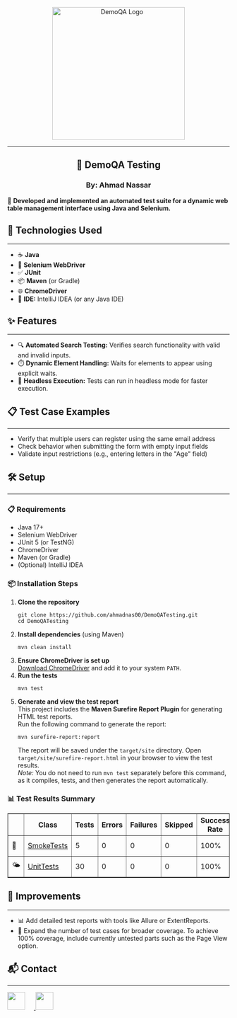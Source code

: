 <p align="center">
  <img src="https://demoqa.com/images/Toolsqa.jpg" alt="DemoQA Logo" width="300">
</p>
<hr>

<h2 align="center">🧪 DemoQA Testing</h2>
<h3 align="center">By: Ahmad Nassar</h3>



<p>📌 <strong>Developed and implemented an automated test suite for a dynamic web table management interface using Java and Selenium.</strong></p>

<h2>🚀 Technologies Used</h2>
<hr>
<ul>
  <li>☕ <strong>Java</strong></li>
  <li>🧭 <strong>Selenium WebDriver</strong></li>
  <li>✅ <strong>JUnit</strong></li>
  <li>📦 <strong>Maven</strong> (or Gradle)</li>
  <li>🌐 <strong>ChromeDriver</strong></li>
  <li>🧠 <strong>IDE:</strong> IntelliJ IDEA (or any Java IDE)</li>
</ul>

<h2>✨ Features</h2>
<hr>
<ul>
  <li>🔍 <strong>Automated Search Testing:</strong> Verifies search functionality with valid and invalid inputs.</li>
  <li>⏱️ <strong>Dynamic Element Handling:</strong> Waits for elements to appear using explicit waits.</li>
  <li>👻 <strong>Headless Execution:</strong> Tests can run in headless mode for faster execution.</li>
</ul>

<h2>📋 Test Case Examples</h2>
<hr>
<ul>
  <li>Verify that multiple users can register using the same email address</li>
  <li>Check behavior when submitting the form with empty input fields</li>
  <li>Validate input restrictions (e.g., entering letters in the "Age" field)</li>
</ul>


<h2>🛠️ Setup</h2>
<hr>

<h3>📋 Requirements</h3>
<ul>
  <li>Java 17+</li>
  <li>Selenium WebDriver</li>
  <li>JUnit 5 (or TestNG)</li>
  <li>ChromeDriver</li>
  <li>Maven (or Gradle)</li>
  <li>(Optional) IntelliJ IDEA</li>
</ul>

<h3>📦 Installation Steps</h3>
<ol>
  <li><strong>Clone the repository</strong>
    <pre><code class="language-bash">git clone https://github.com/ahmadnas00/DemoQATesting.git
cd DemoQATesting</code></pre>
  </li>
  <li><strong>Install dependencies</strong> (using Maven)
    <pre><code class="language-bash">mvn clean install</code></pre>
  </li>
  <li><strong>Ensure ChromeDriver is set up</strong><br>
    <a href="https://chromedriver.chromium.org/downloads" target="_blank">Download ChromeDriver</a> and add it to your system <code>PATH</code>.
  </li>
  <li><strong>Run the tests</strong>
    <pre><code class="language-bash">mvn test</code></pre>
  </li>
  <li><strong>Generate and view the test report</strong><br>
    This project includes the <strong>Maven Surefire Report Plugin</strong> for generating HTML test reports.<br>
    Run the following command to generate the report:
    <pre><code class="language-bash">mvn surefire-report:report</code></pre>
    The report will be saved under the <code>target/site</code> directory. Open <code>target/site/surefire-report.html</code> in your browser to view the test results.<br>
    <em>Note:</em> You do not need to run <code>mvn test</code> separately before this command, as it compiles, tests, and then generates the report automatically.
  </li>
</ol>


<h3>📊 Test Results Summary</h3>
<table border="1" cellpadding="6" cellspacing="0">
  <thead>
    <tr>
      <th></th>
      <th>Class</th>
      <th>Tests</th>
      <th>Errors</th>
      <th>Failures</th>
      <th>Skipped</th>
      <th>Success Rate</th>
      <th>Time</th>
    </tr>
  </thead>
  <tbody>
    <tr>
      <td>🌟</td>
      <td><a href="#">SmokeTests</a></td>
      <td>5</td>
      <td>0</td>
      <td>0</td>
      <td>0</td>
      <td>100%</td>
      <td>24.71 s</td>
    </tr>
    <tr>
      <td>🌤️</td>
      <td><a href="#">UnitTests</a></td>
      <td>30</td>
      <td>0</td>
      <td>0</td>
      <td>0</td>
      <td>100%</td>
      <td>144.6 s</td>
    </tr>
  </tbody>
</table>



<h2>🧩 Improvements</h2>
<hr>
<ul>
  <li>📊 Add detailed test reports with tools like Allure or ExtentReports.</li>
  <li>🔁 Expand the number of test cases for broader coverage. To achieve 100% coverage, include currently untested parts such as the Page View option.</li>
</ul>

<h2>📬 Contact</h2>
<hr>
<p>
  <a href="https://www.linkedin.com/in/ahmad0nassar/" target="_blank">
    <img src="https://cdn.jsdelivr.net/gh/devicons/devicon/icons/linkedin/linkedin-original.svg" width="40px" style="margin-right: 20px;">
  </a>
  <a href="https://github.com/ahmadnas00" target="_blank">
    <img src="https://cdn.jsdelivr.net/gh/devicons/devicon/icons/github/github-original.svg" width="40px">
  </a>
</p>
